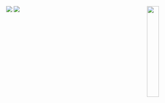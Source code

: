 <body>
  <img src="https://imgur.com/7gPmWMt" width="25%" align="right" />
  <img src="https://readme-typing-svg.demolab.com?font=Fira+Code&pause=1000&color=F77209&random=false&width=435&lines=Ol%C3%A1!+Seja+bem+vindo+ao+meu+perfil" />
  <img src="https://lanyard.kyrie25.me/api/892048596164309043?waveColor=8B8BFA&waveSpotifyColor=B48EF7&gradient=7E37F9-B48EF7-E568C4&imgStyle=square"  />
</body>
